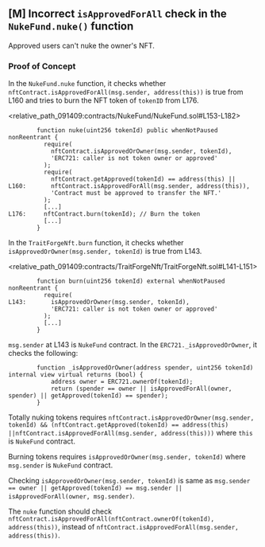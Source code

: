 ## [M] Incorrect `isApprovedForAll` check in the `NukeFund.nuke()` function

Approved users can't nuke the owner's NFT.

### Proof of Concept

In the `NukeFund.nuke` function, it checks whether `nftContract.isApprovedForAll(msg.sender, address(this))` is true from L160 and tries to burn the NFT token of `tokenID` from L176.

<relative_path_091409:contracts/NukeFund/NukeFund.sol#L153-L182>

```solidity
        function nuke(uint256 tokenId) public whenNotPaused nonReentrant {
          require(
            nftContract.isApprovedOrOwner(msg.sender, tokenId),
            'ERC721: caller is not token owner or approved'
          );
          require(
            nftContract.getApproved(tokenId) == address(this) ||
L160:       nftContract.isApprovedForAll(msg.sender, address(this)),
            'Contract must be approved to transfer the NFT.'
          );
          [...]
L176:     nftContract.burn(tokenId); // Burn the token
          [...]
        }
```

In the `TraitForgeNft.burn` function, it checks whether `isApprovedOrOwner(msg.sender, tokenId)` is true from L143.

<relative_path_091409:contracts/TraitForgeNft/TraitForgeNft.sol#L141-L151>

```solidity
        function burn(uint256 tokenId) external whenNotPaused nonReentrant {
          require(
L143:       isApprovedOrOwner(msg.sender, tokenId),
            'ERC721: caller is not token owner or approved'
          );
          [...]
        }
```

`msg.sender` at L143 is `NukeFund` contract. In the `ERC721._isApprovedOrOwner`, it checks the following:

```solidity
        function _isApprovedOrOwner(address spender, uint256 tokenId) internal view virtual returns (bool) {
            address owner = ERC721.ownerOf(tokenId);
            return (spender == owner || isApprovedForAll(owner, spender) || getApproved(tokenId) == spender);
        }
```

Totally nuking tokens requires `nftContract.isApprovedOrOwner(msg.sender, tokenId) && (nftContract.getApproved(tokenId) == address(this) ||nftContract.isApprovedForAll(msg.sender, address(this)))` where `this` is `NukeFund` contract.

Burning tokens requires `isApprovedOrOwner(msg.sender, tokenId)` where `msg.sender` is `NukeFund` contract.

Checking `isApprovedOrOwner(msg.sender, tokenId)` is same as `msg.sender == owner || getApproved(tokenId) == msg.sender || isApprovedForAll(owner, msg.sender)`.

The `nuke` function should check `nftContract.isApprovedForAll(nftContract.ownerOf(tokenId), address(this))`, instead of `nftContract.isApprovedForAll(msg.sender, address(this))`.



